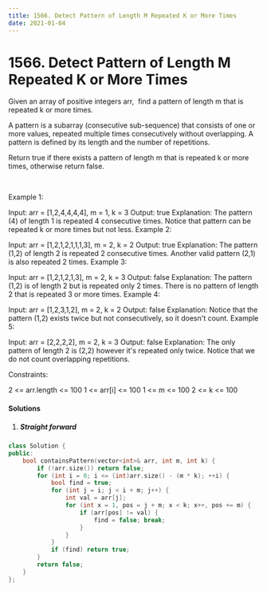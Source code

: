```yaml
---
title: 1566. Detect Pattern of Length M Repeated K or More Times
date: 2021-01-04
---
```

# 1566. Detect Pattern of Length M Repeated K or More Times
Given an array of positive integers arr,  find a pattern of length m that is repeated k or more times.

A pattern is a subarray (consecutive sub-sequence) that consists of one or more values, repeated multiple times consecutively without overlapping. A pattern is defined by its length and the number of repetitions.

Return true if there exists a pattern of length m that is repeated k or more times, otherwise return false.

 

Example 1:

Input: arr = [1,2,4,4,4,4], m = 1, k = 3
Output: true
Explanation: The pattern (4) of length 1 is repeated 4 consecutive times. Notice that pattern can be repeated k or more times but not less.
Example 2:

Input: arr = [1,2,1,2,1,1,1,3], m = 2, k = 2
Output: true
Explanation: The pattern (1,2) of length 2 is repeated 2 consecutive times. Another valid pattern (2,1) is also repeated 2 times.
Example 3:

Input: arr = [1,2,1,2,1,3], m = 2, k = 3
Output: false
Explanation: The pattern (1,2) is of length 2 but is repeated only 2 times. There is no pattern of length 2 that is repeated 3 or more times.
Example 4:

Input: arr = [1,2,3,1,2], m = 2, k = 2
Output: false
Explanation: Notice that the pattern (1,2) exists twice but not consecutively, so it doesn't count.
Example 5:

Input: arr = [2,2,2,2], m = 2, k = 3
Output: false
Explanation: The only pattern of length 2 is (2,2) however it's repeated only twice. Notice that we do not count overlapping repetitions.
 

Constraints:

2 <= arr.length <= 100
1 <= arr[i] <= 100
1 <= m <= 100
2 <= k <= 100


#### Solutions

1. ##### Straight forward

```C++
class Solution {
public:
    bool containsPattern(vector<int>& arr, int m, int k) {
        if (!arr.size()) return false;
        for (int i = 0; i <= (int)arr.size() - (m * k); ++i) {
            bool find = true;
            for (int j = i; j < i + m; j++) {
                int val = arr[j];
                for (int x = 1, pos = j + m; x < k; x++, pos += m) {
                    if (arr[pos] != val) {
                        find = false; break;
                    }
                }
            }
            if (find) return true;
        }
        return false;
    }
};

```